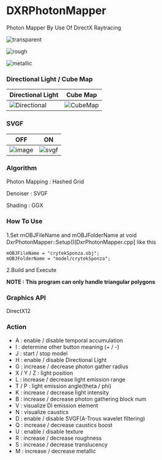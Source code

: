 # DXRPhotonMapper
Photon Mapper By Use Of DirectX Raytracing

![transparent](https://github.com/AngularSpectrumMTD/DXR_PhotonMapper/assets/65929274/ca13c9ef-96a1-4f03-a4a9-f6e287287318)

![rough](https://github.com/AngularSpectrumMTD/DXR_PhotonMapper/assets/65929274/55e4d168-997c-442b-9853-659e279422ba)

![metallic](https://github.com/AngularSpectrumMTD/DXR_PhotonMapper/assets/65929274/23849bb3-1823-4f71-b8e6-ca381ff7f607)


### Directional Light / Cube Map

| Directional Light | Cube Map |
| ---- | ---- |
| ![Directional](https://github.com/AngularSpectrumMTD/DXR_PhotonMapper/assets/65929274/8c98d66e-e775-4309-8bba-dd7546e8e1ce) | ![CubeMap](https://github.com/AngularSpectrumMTD/DXR_PhotonMapper/assets/65929274/b409dca9-96b2-4b8e-8d74-a04daf6c38da) |

### SVGF

| OFF | ON |
| ---- | ---- |
| ![image](https://github.com/AngularSpectrumMTD/DXR_PhotonMapper/assets/65929274/157a309e-52b0-485e-9287-ad5ff19f9c52) | ![svgf](https://github.com/AngularSpectrumMTD/DXR_PhotonMapper/assets/65929274/9cbd093e-028e-4895-b3b3-4b013da78ef3) |

### Algorithm
Photon Mapping : Hashed Grid

Denoiser : SVGF

Shading : GGX

### How To Use
1.Set ｍOBJFileName and mOBJFolderName at void DxrPhotonMapper::Setup()[DxrPhotonMapper.cpp] like this



    mOBJFileName = "crytekSponza.obj";
    mOBJFolderName = "model/crytekSponza";



2.Build and Execute

**NOTE : This program can only handle triangular polygons**

### Graphics API
DirectX12

### Action

- A : enable / disable temporal accumulation
- I : determine other button meaning (+ / -)
- J : start / stop model
- H : enable / disable Directional Light
- G : increase / decrease photon gather radius
- X / Y / Z : light position
- L : increase / decrease light emission range
- T / P : light emission angle(theta / phi)
- K : increase / decrease light intensity
- B : increase / decrease photon gathering block num
- V : visualize DI emission element
- N : visualize caustics
- D : enable / disable SVGF(A-Trous wavelet filtering)
- Q : increase / decrease caustics boost
- U : enable / disable texture
- R : increase / decrease roughness
- S : increase / decrease translucency
- M : increase / decrease metallic